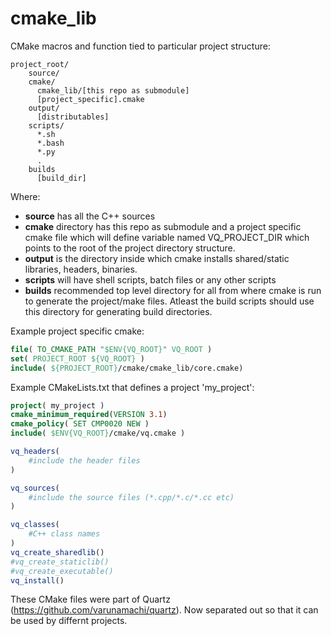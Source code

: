# cmake_lib

CMake macros and function tied to particular project structure:

```
project_root/
    source/
    cmake/
      cmake_lib/[this repo as submodule]
      [project_specific].cmake
    output/
      [distributables]      
    scripts/
      *.sh
      *.bash
      *.py
      .
    builds
      [build_dir]
```  

Where:<br>
* **source** has all the C++ sources
* **cmake** directory has this repo as submodule and a project specific cmake file which will define variable named 
VQ_PROJECT_DIR which points to the root of the project directory structure.
* **output** is the directory inside which cmake installs shared/static libraries, headers, binaries.
* **scripts** will have shell scripts, batch files or any other scripts
* **builds** recommended top level directory for all from where cmake is run to generate the project/make files. Atleast the 
build scripts should use this directory for generating build directories.

Example project specific cmake:
```cmake
file( TO_CMAKE_PATH "$ENV{VQ_ROOT}" VQ_ROOT )
set( PROJECT_ROOT ${VQ_ROOT} )
include( ${PROJECT_ROOT}/cmake/cmake_lib/core.cmake)
```  

Example CMakeLists.txt that defines a project 'my_project':
```cmake
project( my_project )
cmake_minimum_required(VERSION 3.1)
cmake_policy( SET CMP0020 NEW )
include( $ENV{VQ_ROOT}/cmake/vq.cmake )

vq_headers(
    #include the header files
)

vq_sources(
    #include the source files (*.cpp/*.c/*.cc etc)
)

vq_classes(
    #C++ class names
)
vq_create_sharedlib()
#vq_create_staticlib()
#vq_create_executable()
vq_install()
```

These CMake files were part of Quartz (https://github.com/varunamachi/quartz). Now separated out so that it can be used by differnt projects.
